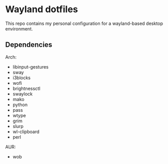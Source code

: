 # Wayland dotfiles
This repo contains my personal configuration for a wayland-based desktop environment.

## Dependencies
Arch:
 - libinput-gestures
 - sway
 - i3blocks
 - wofi
 - brightnessctl
 - swaylock
 - mako
 - python
 - pass
 - wtype
 - grim
 - slurp
 - wl-clipboard
 - perl

AUR:
 - wob